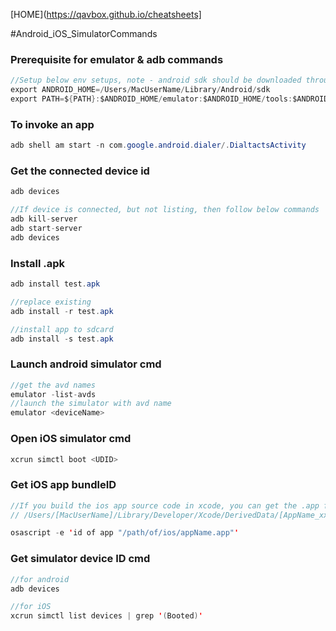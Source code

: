 
[HOME](https://qavbox.github.io/cheatsheets]

#Android_iOS_SimulatorCommands

### Prerequisite for emulator & adb commands

```java
//Setup below env setups, note - android sdk should be downloaded through android studio
export ANDROID_HOME=/Users/MacUserName/Library/Android/sdk
export PATH=${PATH}:$ANDROID_HOME/emulator:$ANDROID_HOME/tools:$ANDROID_HOME/platform-tools
```

### To invoke an app
```java
adb shell am start -n com.google.android.dialer/.DialtactsActivity
```

### Get the connected device id

```java
adb devices

//If device is connected, but not listing, then follow below commands
adb kill-server
adb start-server
adb devices
```

### Install .apk

```java
adb install test.apk

//replace existing
adb install -r test.apk

//install app to sdcard
adb install -s test.apk
```

  
### Launch android simulator cmd

```java
//get the avd names
emulator -list-avds
//launch the simulator with avd name
emulator <deviceName>
```

  
### Open iOS simulator cmd

```java
xcrun simctl boot <UDID>
```

  
### Get iOS app bundleID

```java
//If you build the ios app source code in xcode, you can get the .app file under   
// /Users/[MacUserName]/Library/Developer/Xcode/DerivedData/[AppName_xxxxxx]/Build/Products/Debug-iphonesimulator/[appName].app

osascript -e 'id of app "/path/of/ios/appName.app"'
```
   
   
### Get simulator device ID cmd

```java
//for android
adb devices

//for iOS
xcrun simctl list devices | grep '(Booted)'
```
